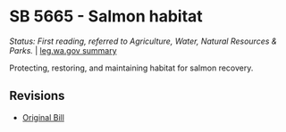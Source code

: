 # SB 5665 - Salmon habitat
*Status: First reading, referred to Agriculture, Water, Natural Resources & Parks.* | [leg.wa.gov summary](https://app.leg.wa.gov/billsummary?BillNumber=5665&Year=2021)

Protecting, restoring, and maintaining habitat for salmon recovery.

## Revisions
* [Original Bill](1/)